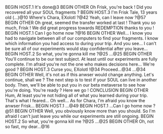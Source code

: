 BEGIN HOST.1
It's done@3
BEGIN OTHER
Oh Frisk, you're back !
Did you recovered all your SOUL fragments ?
BEGIN HOST.3
I'm Frisk Tale, 13 years old (...)@10
Where's Chara, EXolotl ?@42
Yeah, can I leave now ?@57
BEGIN OTHER
Oh great, seemed the transfer worked at last !
Thank you so much, Frisk !
We did great progress towards REDEMPTION thanks to you !
BEGIN HOST.1
Can I go home now ?@16
BEGIN OTHER
Well...
I know you had to navigate between all of our computers to find your fragments.
I know which information you had access to during your trip.
And you see...
I can't be sure all of our experiments would stay confidential after you leave...
BEGIN HOST.2
So what, you're gonna kill me ?@25
...@25
BEGIN OTHER
You'll continue to be our test subject.
At least until our experiments are fully complete.
I'm afraid you're not the one who makes decisions here...
We're good ?
BEGIN HOST.3
Curse you, EXolotl !@34
Proceed...@34
...@34
BEGIN OTHER
Well, it's not as if this anwser would change anything.
Let's continue, shall we ?
The next step is to test if your SOUL can live in another body.
Then, we'll be able to put you in our beta metaverse to see how you're doing.
You're ready ?
Here we go !
CONCLUSION
BEGIN OTHER
Hum, At least you're not hiding all of what you learned during your trip.
That's what I feared...
Oh well...
As for Chara, I'm afraid you know the anwser Frisk...
BEGIN HOST.1
...@49
BEGIN HOST.1
...Can I go home now ?@51
BEGIN OTHER
Well, you obviously know more than you should.
So I'm afraid I can't just leave you while our experiments are still ongoing.
BEGIN HOST.2
So what, you're gonna kill me ?@25
...@25
BEGIN OTHER
Oh, not so fast, my dear...@16
